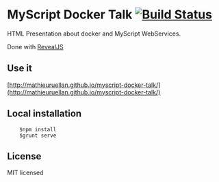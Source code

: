 # MyScript Docker Talk [![Build Status](https://travis-ci.org/mathieuruellan/myscript-docker-talk.svg?branch=master)](https://travis-ci.org/mathieurellan/myscript-docker-talk.js)

HTML Presentation about docker and MyScript WebServices.

Done with [RevealJS](http://lab.hakim.se/reveal-js/#/)

## Use it

[http://mathieuruellan.github.io/myscript-docker-talk/](http://mathieuruellan.github.io/myscript-docker-talk/)


## Local installation

```
    $npm install
    $grunt serve
```

## License

MIT licensed

